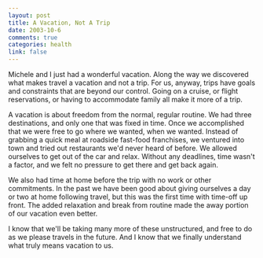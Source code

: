 ```yaml
--- 
layout: post
title: A Vacation, Not A Trip
date: 2003-10-6
comments: true
categories: health
link: false
---
```

Michele and I just had a wonderful vacation. Along the way we discovered what makes travel a vacation and not a trip. For us, anyway, trips have goals and constraints that are beyond our control. Going on a cruise, or flight reservations, or having to accommodate family all make it more of a trip.

A vacation is about freedom from the normal, regular routine. We had three destinations, and only one that was fixed in time. Once we accomplished that we were free to go where we wanted, when we wanted. Instead of grabbing a quick meal at roadside fast-food franchises, we ventured into town and tried out restaurants we'd never heard of before. We allowed ourselves to get out of the car and relax. Without any deadlines, time wasn't a factor, and we felt no pressure to get there and get back again.

We also had time at home before the trip with no work or other commitments. In the past we have been good about giving ourselves a day or two at home following travel, but this was the first time with time-off up front. The added relaxation and break from routine made the away portion of our vacation even better.

I know that we'll be taking many more of these unstructured, and free to do as we please travels in the future. And I know that we finally understand what truly means vacation to us.

